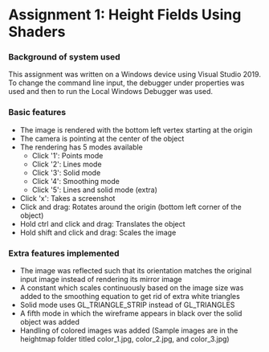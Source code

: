 # Assignment 1: Height Fields Using Shaders
### Background of system used
This assignment was written on a Windows device using Visual Studio 2019. To change the command line input, the debugger under properties was used and then to run the Local Windows Debugger was used.

### Basic features
- The image is rendered with the bottom left vertex starting at the origin
- The camera is pointing at the center of the object
- The rendering has 5 modes available
  - Click '1': Points mode
  - Click '2': Lines mode
  - Click '3': Solid mode
  - Click '4': Smoothing mode
  - Click '5': Lines and solid mode (extra)
- Click 'x': Takes a screenshot
- Click and drag: Rotates around the origin (bottom left corner of the object)
- Hold ctrl and click and drag: Translates the object
- Hold shift and click and drag: Scales the image

### Extra features implemented
- The image was reflected such that its orientation matches the original input image instead of rendering its mirror image
- A constant which scales continuously based on the image size was added to the smoothing equation to get rid of extra white triangles
- Solid mode uses GL_TRIANGLE_STRIP instead of GL_TRIANGLES
- A fifth mode in which the wireframe appears in black over the solid object was added
- Handling of colored images was added (Sample images are in the heightmap folder titled color_1.jpg, color_2.jpg, and color_3.jpg)
